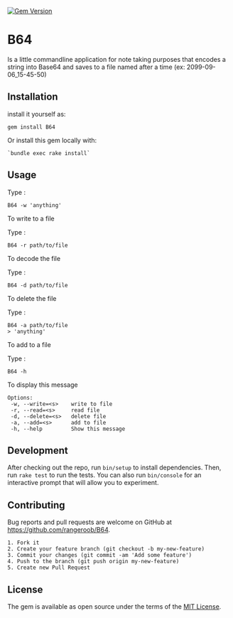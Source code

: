 [![Gem Version](https://badge.fury.io/rb/B64.svg)](https://badge.fury.io/rb/B64)
# B64

Is a little commandline application for note taking purposes that 
encodes a string into Base64 and saves to a file named after a time 
(ex: 2099-09-06_15-45-50) 

## Installation

install it yourself as:

    gem install B64

Or install this gem locally with: 

    `bundle exec rake install`

## Usage

Type :
    
    B64 -w 'anything' 

To write to a file 

Type :
    
    B64 -r path/to/file

To decode the file 

Type :

    B64 -d path/to/file
    
To delete the file

Type :

    B64 -a path/to/file
    > 'anything'
    
To add to a file

Type :
    
    B64 -h

To display this message

    Options:
     -w, --write=<s>    write to file
     -r, --read=<s>     read file
     -d, --delete=<s>   delete file
     -a, --add=<s>      add to file
     -h, --help         Show this message
     
## Development

After checking out the repo, run `bin/setup` to install dependencies. Then, run `rake test` to run the tests. You can also run `bin/console` for an interactive prompt that will allow you to experiment.

## Contributing

Bug reports and pull requests are welcome on GitHub at https://github.com/rangeroob/B64.


    1. Fork it
    2. Create your feature branch (git checkout -b my-new-feature)
    3. Commit your changes (git commit -am 'Add some feature')
    4. Push to the branch (git push origin my-new-feature)
    5. Create new Pull Request



## License

The gem is available as open source under the terms of the [MIT License](http://opensource.org/licenses/MIT).

